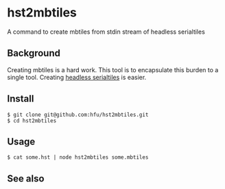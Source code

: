 # hst2mbtiles
A command to create mbtiles from stdin stream of headless serialtiles

## Background
Creating mbtiles is a hard work. This tool is to encapsulate this burden to a single tool. Creating [headless serialtiles](https://github.com/hfu/headless-serialtiles-spec) is easier.

## Install
```console
$ git clone git@github.com:hfu/hst2mbtiles.git
$ cd hst2mbtiles
```

## Usage
```console
$ cat some.hst | node hst2mbtiles some.mbtiles
```

## See also

